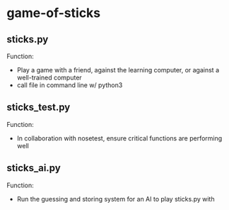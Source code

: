 # game-of-sticks

## sticks.py
  Function:
  - Play a game with a friend, against the learning computer, or against a well-trained computer
  - call file in command line w/ python3

## sticks_test.py
  Function:
  - In collaboration with nosetest, ensure critical functions are performing well

## sticks_ai.py
  Function:
  - Run the guessing and storing system for an AI to play sticks.py with
